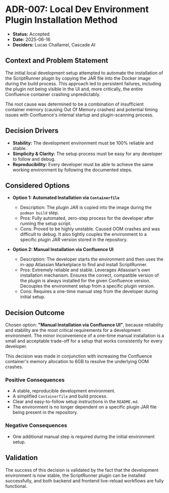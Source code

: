 # ADR-007: Local Dev Environment Plugin Installation Method

* **Status:** Accepted
* **Date:** 2025-06-16
* **Deciders:** Lucas Challamel, Cascade AI

## Context and Problem Statement

The initial local development setup attempted to automate the installation of the ScriptRunner plugin by copying the JAR file into the Docker image during the build process. This approach led to persistent failures, including the plugin not being visible in the UI and, more critically, the entire Confluence container crashing unpredictably.

The root cause was determined to be a combination of insufficient container memory (causing Out Of Memory crashes) and potential timing issues with Confluence's internal startup and plugin-scanning process.

## Decision Drivers

* **Stability:** The development environment must be 100% reliable and stable.
* **Simplicity & Clarity:** The setup process must be easy for any developer to follow and debug.
* **Reproducibility:** Every developer must be able to achieve the same working environment by following the documented steps.

## Considered Options

* **Option 1: Automated Installation via `Containerfile`**
  * Description: The plugin JAR is copied into the image during the `podman build` step.
  * Pros: Fully automated, zero-step process for the developer after running the setup script.
  * Cons: Proved to be highly unstable. Caused OOM crashes and was difficult to debug. It also tightly couples the environment to a specific plugin JAR version stored in the repository.

* **Option 2: Manual Installation via Confluence UI**
  * Description: The developer starts the environment and then uses the in-app Atlassian Marketplace to find and install ScriptRunner.
  * Pros: Extremely reliable and stable. Leverages Atlassian's own installation mechanism. Ensures the correct, compatible version of the plugin is always installed for the given Confluence version. Decouples the environment setup from a specific plugin version.
  * Cons: Requires a one-time manual step from the developer during initial setup.

## Decision Outcome

Chosen option: **"Manual Installation via Confluence UI"**, because reliability and stability are the most critical requirements for a development environment. The minor inconvenience of a one-time manual installation is a small and acceptable trade-off for a setup that works consistently for every developer.

This decision was made in conjunction with increasing the Confluence container's memory allocation to 6GB to resolve the underlying OOM crashes.

### Positive Consequences

* A stable, reproducible development environment.
* A simplified `Containerfile` and build process.
* Clear and easy-to-follow setup instructions in the `README.md`.
* The environment is no longer dependent on a specific plugin JAR file being present in the repository.

### Negative Consequences

* One additional manual step is required during the initial environment setup.

## Validation

The success of this decision is validated by the fact that the development environment is now stable, the ScriptRunner plugin can be installed successfully, and both backend and frontend live-reload workflows are fully functional.
